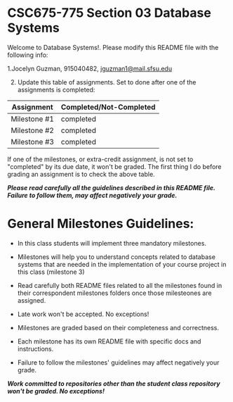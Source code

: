 # CSC675-775 Section 03 Database Systems
Welcome to Database Systems!. Please modify this README file with the following info: 

1.Jocelyn Guzman, 915040482, jguzman1@mail.sfsu.edu

2. Update this table of assignments. Set to done after one of the assignments is completed:


| Assignment               |   Completed/Not-Completed  |
| ------------------------ | -------------------------- |
| Milestone #1             |        completed       |
| Milestone #2             |        completed       |
| Milestone #3             |        completed       |



If one of the milestones, or extra-credit assignment, is not set to "completed" by its due date, 
it won't be graded. The first thing I do before grading an assignment is to check the above table.

***Please read carefully all the guidelines described in this README file. 
Failure to follow them, may affect negatively your grade.***

# General Milestones Guidelines:

* In this class students will implement three mandatory milestones.

* Milestones will help you to understand concepts related to database systems that are needed in the implementation 
of your course project in this class (milestone 3) 

* Read carefully both README files related to all the milestones found in their correspondent milestones folders once those milesteones are assigned. 

* Late work won't be accepted. No exceptions! 

* Milestones are graded based on their completeness and correctness. 

* Each milestone has its own README file with specific docs and instructions.

* Failure to follow the milestones' guidelines may affect negatively your grade.

***Work committed to repositories other than the student class repository won't be graded. No exceptions!***




 


